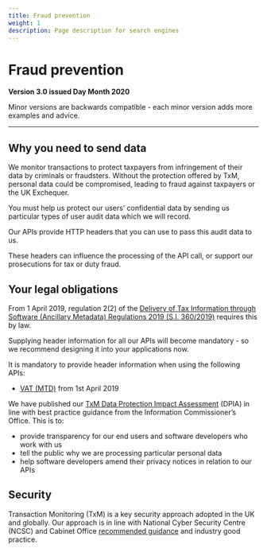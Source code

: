 ```yaml
---
title: Fraud prevention
weight: 1
description: Page description for search engines
---
```


# Fraud prevention

**Version 3.0 issued Day Month 2020**

Minor versions are backwards compatible - each minor version adds more examples and advice.

***


## Why you need to send data


We monitor transactions to protect taxpayers from infringement of their data by criminals or fraudsters. Without the protection offered by TxM, personal data could be compromised, leading to fraud against taxpayers or the UK Exchequer.

You must help us protect our users’ confidential data by sending us particular types of user audit data which we will record.

Our APIs provide HTTP headers that you can use to pass this audit data to us.

These headers can influence the processing of the API call, or support our prosecutions for tax or duty fraud.

## Your legal obligations

From 1 April 2019, regulation 2(2) of the <a href="http://www.legislation.gov.uk/uksi/2019/360/made">Delivery of Tax Information through Software (Ancillary Metadata) Regulations 2019 (S.I. 360/2019)</a> requires this by law.

Supplying header information for all our APIs will become mandatory - so we recommend designing it into your applications now.

It is mandatory to provide header information when using the following APIs:

* <a href="/api-documentation/docs/api/service/vat-api/1.0">VAT (MTD)</a> from 1st April 2019

We have published our <a href="/api-documentation/assets/content/documentation/3f4c263faa8231bea05c1826b7f6b81c-TxM DPIA v3 1 Public.pdf">TxM Data Protection Impact Assessment</a> (DPIA) in line with best practice guidance from the Information Commissioner’s Office. This is to:

* provide transparency for our end users and software developers who work with us
* tell the public why we are processing particular personal data
* help software developers amend their privacy notices in relation to our APIs

## Security

Transaction Monitoring (TxM) is a key security approach adopted in the UK and globally. Our approach is in line with National Cyber Security Centre (NCSC) and Cabinet Office <a href="https://assets.publishing.service.gov.uk/government/uploads/system/uploads/attachment_data/file/271268/GPG_53_Transaction_Monitoring_issue_1-1_April_2013.pdf">recommended guidance</a> and industry good practice.
